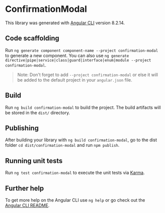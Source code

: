 # ConfirmationModal

This library was generated with [Angular CLI](https://github.com/angular/angular-cli) version 8.2.14.

## Code scaffolding

Run `ng generate component component-name --project confirmation-modal` to generate a new component. You can also use `ng generate directive|pipe|service|class|guard|interface|enum|module --project confirmation-modal`.
> Note: Don't forget to add `--project confirmation-modal` or else it will be added to the default project in your `angular.json` file. 

## Build

Run `ng build confirmation-modal` to build the project. The build artifacts will be stored in the `dist/` directory.

## Publishing

After building your library with `ng build confirmation-modal`, go to the dist folder `cd dist/confirmation-modal` and run `npm publish`.

## Running unit tests

Run `ng test confirmation-modal` to execute the unit tests via [Karma](https://karma-runner.github.io).

## Further help

To get more help on the Angular CLI use `ng help` or go check out the [Angular CLI README](https://github.com/angular/angular-cli/blob/master/README.md).
